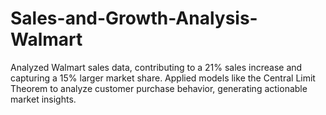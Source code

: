 # Sales-and-Growth-Analysis-Walmart
Analyzed Walmart sales data, contributing to a 21% sales increase and capturing a 15% larger market share. Applied models like the Central Limit Theorem to analyze customer purchase behavior, generating actionable market insights.
